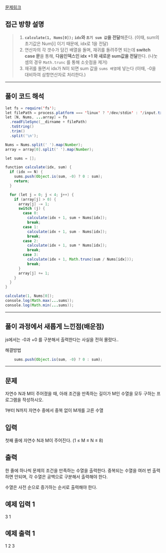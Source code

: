 [문제링크](https://www.acmicpc.net/problem/14888)

## 접근 방향 설명

> 1) **`calculate(1, Nums[0]);` `idx`와 `초기 sum 값`을 전달**해준다. (이때, sum의 초기값은 Num[i] 이기 때문에, idx로 1을 전달)
> 2) 연산자의 각 갯수가 담긴 배열을 돌며, 재귀를 돌려주면 되는데
**switch case 문**을 통해, **다음인덱스인 idx +1 와 새로운 sum값을 전달**한다.
> (나눗셈의 경우 `Math.trunc` 를 통해 소숫점을 제거)
> 4) 재귀를 돌면서 idx가 N이 되면 sum 값을 `sums 배열`에 넣는다 (이때, -0을 대비하여 삼항연산자로 처리한다.)
--- 

## 풀이 코드 해석
``` java script
let fs = require('fs');
let filePath = process.platform === 'linux' ? '/dev/stdin' : '/input.txt';
let [N, Nums, ...array] = fs
  .readFileSync(__dirname + filePath)
  .toString()
  .trim()
  .split('\n');

Nums = Nums.split(' ').map(Number);
array = array[0].split(' ').map(Number);

let sums = [];

function calculate(idx, sum) {
  if (idx == N) {
    sums.push(Object.is(sum, -0) ? 0 : sum);
    return;
  }

  for (let j = 0; j < 4; j++) {
    if (array[j] > 0) {
      array[j] -= 1;
      switch (j) {
        case 0:
          calculate(idx + 1, sum + Nums[idx]);
          break;
        case 1:
          calculate(idx + 1, sum - Nums[idx]);
          break;
        case 2:
          calculate(idx + 1, sum * Nums[idx]);
          break;
        case 3:
          calculate(idx + 1, Math.trunc(sum / Nums[idx]));
          break;
      }
      array[j] += 1;
    }
  }
}

calculate(1, Nums[0]);
console.log(Math.max(...sums));
console.log(Math.min(...sums));
```
---

## 풀이 과정에서 새롭게 느낀점(배운점)

js에서는 -0과 +0 를 구분해서 출력한다는 사실을 전혀 몰랐다..

해결방법
```js
    sums.push(Object.is(sum, -0) ? 0 : sum);
```


----

## 문제
자연수 N과 M이 주어졌을 때, 아래 조건을 만족하는 길이가 M인 수열을 모두 구하는 프로그램을 작성하시오.

1부터 N까지 자연수 중에서 중복 없이 M개를 고른 수열

## 입력
첫째 줄에 자연수 N과 M이 주어진다. (1 ≤ M ≤ N ≤ 8)

## 출력
한 줄에 하나씩 문제의 조건을 만족하는 수열을 출력한다. 중복되는 수열을 여러 번 출력하면 안되며, 각 수열은 공백으로 구분해서 출력해야 한다.

수열은 사전 순으로 증가하는 순서로 출력해야 한다.

## 예제 입력 1 
3 1

## 예제 출력 1 
1
2
3